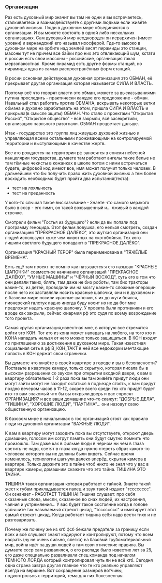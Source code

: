 ### Организации


Раз есть духовный мир значит вы там не одни и вы встречаетесь, сталкиваетесь и взаимодействуете с другими людьми если живёте духовной жизнью. Люди в духовном мире объединяются в организации. И вы можете состоять в одной либо нескольких организациях. Сам духовный мир неоднороден он иерархичен (имеет уровни) и вернандский его называл ноосферой. Где-то высоко в духовном мире на орбите над землёй висят пирамиды это станции, масоны тут не причем все байки про них это отвлекающий шум, кстати в россии есть свои массоны - российские, организация такая мерзопакостная. Кроме пирамид есть другие формы станций, но пирамиды одна из самых распространённых форм станций.

В росии основная действующая духовная организация это ОБМАН, её прекрывает другая организация которая называется СИЛА И ВЛАСТЬ.

Поэтому всё что говорят власти это обман, можете за высказываниями путина проследить - практически каждое его предложение - обман. Навальный стал работать против ОБМАНА, вскрывать некоторые ветки обмана и духовно зарабатывать на этом, пришла СИЛА И ВЛАСТЬ и прикрыла(в смысле зщиты) ОБМАН. Что стало с проектами "Открытая Россия", "Открытое общество" - всё закрыли, всё засекретили, организацию навльного разогнали. ОБМАН процветает дальше.

Итак - государство это группа лиц живущих духовной жизнью и управляющая всеми остальными проживающими на контролируемой территории и выступающими в качестве жертв.

Все кто рождается на территории рф заносятся в списки небесной канцелярии государства, думаете там работают ангелы такие белые не там тёмные чекисты в кожанках в школе потом с ними встречаться будете, цифровой код имеют все, имя может получит только человек. В дальнейшем что бы получить право жить духовной жизнью а тем более восходить необходимо будет пройти два испытания(теста):
* тест на лояльность
* тест на преданность

У кого-то слышал такое высказывание - Знаете что самого мерзкого было в ссср - его гимн, он такой возвышенный и... лживый в каждой строчке.

Смотрели фильм "Гостья из будущего"? если да вы попали под программу геноцида. Этот фильм ловушка, его нельзя смотреть, создан организацией "ПРЕКРАСНОЕ ДАЛЁКО", это жуткая организация они людей используют хуже чем животных на скотобойнях. Тех кого лишили светлого будущего попадают в "ПРЕКРАСНОЕ ДАЛЁКО".

Организация "КРАСНЫЙ ТЕРОР" была переименована в "ТЯЖЁЛЫЕ ВРЕМЕНА".

Есть ещё там проект не помню как называется я его называл "КРАСНЫЕ ШАПОЧКИ" совместное начинание организаций "ПРЕКРАСНОЕ ДАЛЁКО", "УМНЫЕ МАШИНЫ" и "ЧЁРНЫЙ ВОСХОД", суть его в том что они делали таких, блять, там даже не био роботы, там био тракторы какие-то, из детей, проводили им на мозгу какие-то сложные операции после чего их заставляли носить красные шапочки, они и в духовном и в базовом мире носили красные шапочки, я их до жути боялся, пионерский галстук ладно иногда буду носит но не да бог мне предложат надеть красную шапочку. У проекта были противники и его вроде как закрыли, сейчас юнармия рф это судя по всему возрождение того проекта.

Самая крутая организация,известная мне, в которую все стремятся войти это КОН. Тот кто из кона может нападать на любого, на того кто и КОНА нападать нельзя от него можно только защищаться. В КОН входят по приглашению за достижения в духовном мире. Такая известная социальная сеть в рф В_КОН_ТАКТ в ней все недожорки мечтающие попасть в КОН держат свои странички.

Вы думаете что живёте в своей квартире в городе и вы в безопасности? Поставьте в квартире камеру, только скрытую, которая писала бы в высоком разрешении со звуком при открытии входной двери, к вам в квартиру обязательно 1-2 раза пока вы там живёте придут люди они могут зайти могут не заходит остаться в подъезде стоять, к вам придут поздно вечером часов в 11-12, скорее всего среди тех кто придёт будет кто-то вам знакомый что бы вы открыли дверь и вас спросят ОРГАНИЗАЦИЯ? и все ваши домашние что-то скажут: "ДОБРЫЕ ДЕЛА", "ТИШИНА", "ХОРОШИЕ ЛЮДИ", "ПАУТИНА"... они назовут свою общественную организацию.

В базовом мире в начальниках в гос организаций стоят как правило люди из духовной организации "ВАЖНЫЕ ЛЮДИ".

К вам в квартиру могут заходить пока вы отсутствуете, откроют дверь домашние, голосом им сотрут память они будут смутно помнить что произошло. Там даже как в фильме люди в чёрном ни чем в глаза светить не надо, светят в глаза когда нужно стереть образ какого-то человека которого вы не должны были видеть. Сейчас время изменилось, технологии шагнули далеко вперёд, скрытая камера в квартире. Только держите это в тайне чтоб никто не знал что у вас в квартире камеры, домашним скажите что это тайна. ТИШИНА ЭТО ТАЙНА.

ТИШИНА такая организация которая работает с тайной. Знаете такой жест к губам прикладывается палец и звук такой издают "тсссссссс". Он означает - РАБОТАЕТ ТИШИНА! Тишина слушает: про себя сказанные слова, мысли, сказанное во снах людей, их настроения, чаяния и устремления... У вас будет такое состояние когда в голове услышите так называемый стрекот цикад, "тсссссссс" и имитирует этот самый стрекот цикад. Когда работает тишина себя надо вести тихо и не разговаривать.

Почему же почему же из кгб фсб бежали предатели за границу если всех и всё слушают знают кодируют и контролируют, потому что всем насрать (ну не очень сильно, слегка) на базовый грубоматериальный мир, война идёт за души людей а там свои этические правила. Вы думаете ссср сам развалился, о его распаде было известно лет за 25, его даже специально разваливали спец команда под началом ТЕМНОГО ЛОРДА который контролировал чуть ли не всё кгб. Сегодня одна страна завтра другая главное что те кто реально управляют всегда на вершине. Вот сокращение размеров вотчины, подконтрольных территорий, тема для них болезненная.
